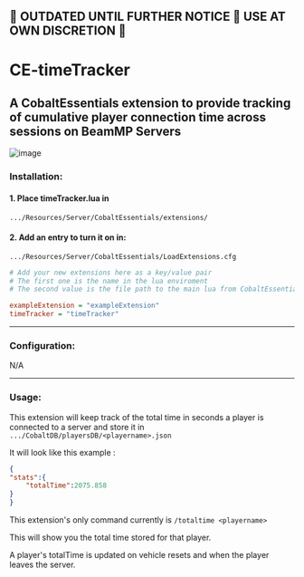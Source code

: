 ## 🛑 OUTDATED UNTIL FURTHER NOTICE 🛑 USE AT OWN DISCRETION 🛑

# CE-timeTracker
## A CobaltEssentials extension to provide tracking of cumulative player connection time across sessions on BeamMP Servers

![image](https://user-images.githubusercontent.com/49531350/114254945-73a52b00-9980-11eb-97c4-0671c3b5c25d.png)


### Installation:

#### 1. Place timeTracker.lua in
`.../Resources/Server/CobaltEssentials/extensions/`

#### 2. Add an entry to turn it on in:
`.../Resources/Server/CobaltEssentials/LoadExtensions.cfg`

```cfg
# Add your new extensions here as a key/value pair
# The first one is the name in the lua enviroment
# The second value is the file path to the main lua from CobaltEssentials/extensions

exampleExtension = "exampleExtension"
timeTracker = "timeTracker"
```
---
### Configuration:
N/A

---
### Usage:

This extension will keep track of the total time in seconds a player is connected to a server and store it in `.../CobaltDB/playersDB/<playername>.json`

It will look like this example :
```json
{
"stats":{	
	"totalTime":2075.858
}
}
```

This extension's only command currently is `/totaltime <playername>`

This will show you the total time stored for that player.

A player's totalTime is updated on vehicle resets and when the player leaves the server.
